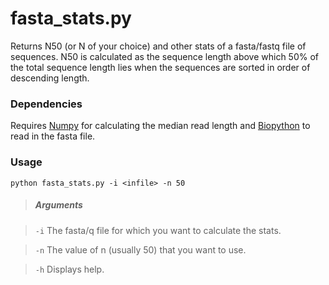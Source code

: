 fasta_stats.py
===========

Returns N50 (or N of your choice) and other stats of a fasta/fastq file of sequences. 
N50 is calculated as the sequence length above which 50% of the total sequence 
length lies when the sequences are sorted in order of descending length.

### Dependencies

Requires [Numpy](http://www.numpy.org) for calculating the median read length and
[Biopython](http://biopython.org) to read in the fasta file.

### Usage

    python fasta_stats.py -i <infile> -n 50

> ##### Arguments

> `-i` The fasta/q file for which you want to calculate the stats.

> `-n` The value of n (usually 50) that you want to use.

> `-h` Displays help.
